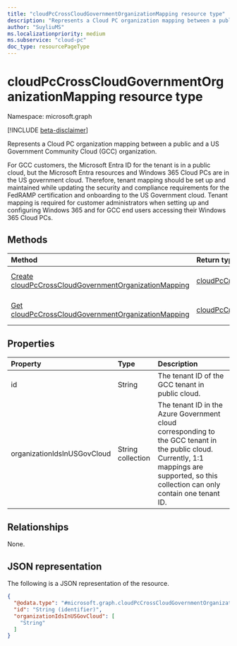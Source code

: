 ```yaml
---
title: "cloudPcCrossCloudGovernmentOrganizationMapping resource type"
description: "Represents a Cloud PC organization mapping between a public and US government cloud organizations."
author: "SuyliuMS"
ms.localizationpriority: medium
ms.subservice: "cloud-pc"
doc_type: resourcePageType
---
```


# cloudPcCrossCloudGovernmentOrganizationMapping resource type

Namespace: microsoft.graph

[!INCLUDE [beta-disclaimer](../../includes/beta-disclaimer.md)]

Represents a Cloud PC organization mapping between a public and a US Government Community Cloud (GCC) organization.

For GCC customers, the Microsoft Entra ID for the tenant is in a public cloud, but the Microsoft Entra resources and Windows 365 Cloud PCs are in the US government cloud. Therefore, tenant mapping should be set up and maintained while updating the security and compliance requirements for the FedRAMP certification and onboarding to the US Government cloud. Tenant mapping is required for customer administrators when setting up and configuring Windows 365 and for GCC end users accessing their Windows 365 Cloud PCs.

## Methods
|Method|Return type|Description|
|:---|:---|:---|
|[Create cloudPcCrossCloudGovernmentOrganizationMapping](../api/virtualendpoint-post-crosscloudgovernmentorganizationmapping.md)|[cloudPcCrossCloudGovernmentOrganizationMapping](../resources/cloudpccrosscloudgovernmentorganizationmapping.md)|Create a new [cloudPcCrossCloudGovernmentOrganizationMapping](../resources/cloudpccrosscloudgovernmentorganizationmapping.md) object.|
|[Get cloudPcCrossCloudGovernmentOrganizationMapping](../api/cloudpccrosscloudgovernmentorganizationmapping-get.md)|[cloudPcCrossCloudGovernmentOrganizationMapping](../resources/cloudpccrosscloudgovernmentorganizationmapping.md)|Read the properties and relationships of a [cloudPcCrossCloudGovernmentOrganizationMapping](../resources/cloudpccrosscloudgovernmentorganizationmapping.md) object.|

## Properties
|Property|Type|Description|
|:---|:---|:---|
|id|String|The tenant ID of the GCC tenant in public cloud.|
|organizationIdsInUSGovCloud|String collection|The tenant ID in the Azure Government cloud corresponding to the GCC tenant in the public cloud. Currently, 1:1 mappings are supported, so this collection can only contain one tenant ID.|

## Relationships
None.

## JSON representation
The following is a JSON representation of the resource.
<!-- {
  "blockType": "resource",
  "keyProperty": "id",
  "@odata.type": "microsoft.graph.cloudPcCrossCloudGovernmentOrganizationMapping",
  "baseType": "microsoft.graph.entity",
  "openType": false
}
-->
``` json
{
  "@odata.type": "#microsoft.graph.cloudPcCrossCloudGovernmentOrganizationMapping",
  "id": "String (identifier)",
  "organizationIdsInUSGovCloud": [
    "String"
  ]
}
```
